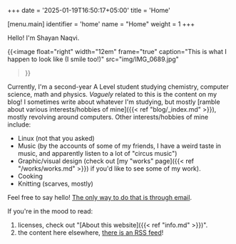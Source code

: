 +++
date = '2025-01-19T16:50:17+05:00'
title = 'Home'

[menu.main]
identifier = 'home'
name = "Home"
weight = 1
+++

Hello! I'm Shayan Naqvi.

{{<image
  float="right"
  width="12em"
  frame="true"
  caption="This is what I happen to look like (I smile too!)"
  src="img/IMG_0689.jpg"
>}}

Currently, I'm a second-year A Level student studying chemistry, computer science, math and physics. *Vaguely* related to this is the content on my blog! I sometimes write about whatever I'm studying, but mostly [ramble about various interests/hobbies of mine]({{< ref "blog/_index.md" >}}), mostly revolving around computers. Other interests/hobbies of mine include: 
- Linux (not that you asked)
- Music (by the accounts of some of my friends, I have a weird taste in music, and apparently listen to a lot of "circus music")
- Graphic/visual design (check out [my "works" page]({{< ref "/works/works.md" >}}) if you'd like to see some of my work). 
- Cooking
- Knitting (scarves, mostly)


Feel free to say hello! [The only way to do that is through email](mailto:contact.shayanaqvi@icloud.com).

If you're in the mood to read:
1. licenses, check out "[About this website]({{< ref "info.md" >}})".
2. the content here elsewhere, [there is an RSS feed](index.xml)!
